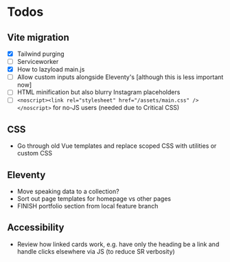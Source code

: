 # Todos

## Vite migration

- [x] Tailwind purging
- [ ] Serviceworker
- [x] How to lazyload main.js
- [ ] Allow custom inputs alongside Eleventy's [although this is less important now]
- [ ] HTML minification but also blurry Instagram placeholders
- [ ] `<noscript><link rel="stylesheet" href="/assets/main.css" /></noscript>` for no-JS users (needed due to Critical CSS)

## CSS

- Go through old Vue templates and replace scoped CSS with utilities or custom CSS

## Eleventy

- Move speaking data to a collection?
- Sort out page templates for homepage vs other pages
- FINISH portfolio section from local feature branch

## Accessibility

- Review how linked cards work, e.g. have only the heading be a link and handle clicks elsewhere via JS (to reduce SR verbosity)
